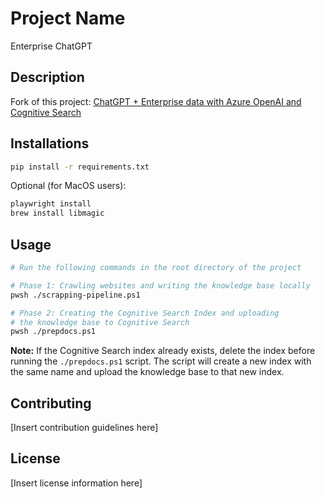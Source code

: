 # Project Name
Enterprise ChatGPT

## Description

Fork of this project: [ChatGPT + Enterprise data with Azure OpenAI and Cognitive Search](https://github.com/Azure-Samples/azure-search-openai-demo/)

## Installations

```bash
pip install -r requirements.txt
```

Optional (for MacOS users):
```bash
playwright install
brew install libmagic
```
## Usage

```bash
# Run the following commands in the root directory of the project

# Phase 1: Crawling websites and writing the knowledge base locally
pwsh ./scrapping-pipeline.ps1

# Phase 2: Creating the Cognitive Search Index and uploading
# the knowledge base to Cognitive Search
pwsh ./prepdocs.ps1
```

**Note:** If the Cognitive Search index already exists, delete the index before running the `./prepdocs.ps1` script. The script will create a new index with the same name and upload the knowledge base to that new index.
## Contributing

[Insert contribution guidelines here]

## License

[Insert license information here]